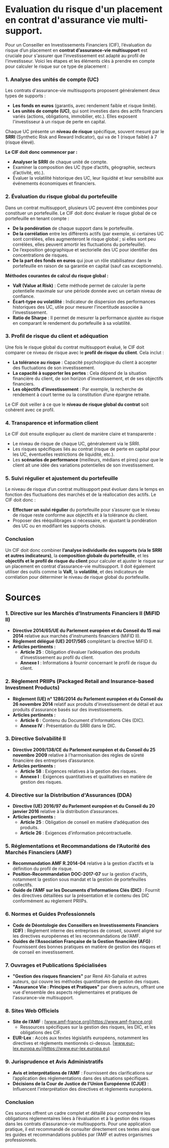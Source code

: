 # Evaluation du risque d'un placement en contrat d'assurance vie multi-support.

Pour un Conseiller en Investissements Financiers (CIF), l’évaluation du risque d’un placement en **contrat d’assurance-vie multisupport** est cruciale pour s'assurer que l’investissement est adapté au profil de l'investisseur. Voici les étapes et les éléments clés à prendre en compte pour calculer le risque sur ce type de placement :

### 1. **Analyse des unités de compte (UC)**
Les contrats d'assurance-vie multisupports proposent généralement deux types de supports :
   - **Les fonds en euros** (garantis, avec rendement faible et risque limité).
   - **Les unités de compte (UC)**, qui sont investies dans des actifs financiers variés (actions, obligations, immobilier, etc.). Elles exposent l'investisseur à un risque de perte en capital.

Chaque UC présente un **niveau de risque** spécifique, souvent mesuré par le **SRRI** (Synthetic Risk and Reward Indicator), qui va de 1 (risque faible) à 7 (risque élevé). 

**Le CIF doit donc commencer par :**
   - **Analyser le SRRI** de chaque unité de compte.
   - Examiner la composition des UC (type d’actifs, géographie, secteurs d’activité, etc.).
   - Évaluer la volatilité historique des UC, leur liquidité et leur sensibilité aux événements économiques et financiers.

### 2. **Évaluation du risque global du portefeuille**
Dans un contrat multisupport, plusieurs UC peuvent être combinées pour constituer un portefeuille. Le CIF doit donc évaluer le risque global de ce portefeuille en tenant compte :
   - **De la pondération** de chaque support dans le portefeuille.
   - **De la corrélation** entre les différents actifs (par exemple, si certaines UC sont corrélées, elles augmenteront le risque global ; si elles sont peu corrélées, elles peuvent amortir les fluctuations du portefeuille).
   - De l’exposition géographique et sectorielle des UC pour identifier des concentrations de risques.
   - **De la part des fonds en euros** qui joue un rôle stabilisateur dans le portefeuille en raison de sa garantie en capital (sauf cas exceptionnels).

**Méthodes courantes de calcul du risque global :**
   - **VaR (Value at Risk)** : Cette méthode permet de calculer la perte potentielle maximale sur une période donnée avec un certain niveau de confiance.
   - **Écart-type ou volatilité** : Indicateur de dispersion des performances historiques des UC, utile pour mesurer l'incertitude associée à l’investissement.
   - **Ratio de Sharpe** : Il permet de mesurer la performance ajustée au risque en comparant le rendement du portefeuille à sa volatilité.

### 3. **Profil de risque du client et adéquation**
Une fois le risque global du contrat multisupport évalué, le CIF doit comparer ce niveau de risque avec le **profil de risque du client**. Cela inclut :
   - **La tolérance au risque** : Capacité psychologique du client à accepter des fluctuations de son investissement.
   - **La capacité à supporter les pertes** : Cela dépend de la situation financière du client, de son horizon d’investissement, et de ses objectifs financiers.
   - **Les objectifs d’investissement** : Par exemple, la recherche de rendement à court terme ou la constitution d’une épargne retraite.

Le CIF doit veiller à ce que le **niveau de risque global du contrat** soit cohérent avec ce profil.

### 4. **Transparence et information client**
Le CIF doit ensuite expliquer au client de manière claire et transparente :
   - Le niveau de risque de chaque UC, généralement via le SRRI.
   - Les risques spécifiques liés au contrat (risque de perte en capital pour les UC, éventuelles restrictions de liquidité, etc.).
   - Les **scénarios de performance** (meilleurs, médians et pires) pour que le client ait une idée des variations potentielles de son investissement.

### 5. **Suivi régulier et ajustement du portefeuille**
Le niveau de risque d’un contrat multisupport peut évoluer dans le temps en fonction des fluctuations des marchés et de la réallocation des actifs. Le CIF doit donc :
   - **Effectuer un suivi régulier** du portefeuille pour s’assurer que le niveau de risque reste conforme aux objectifs et à la tolérance du client.
   - Proposer des rééquilibrages si nécessaire, en ajustant la pondération des UC ou en modifiant les supports choisis.

### Conclusion
Un CIF doit donc combiner **l’analyse individuelle des supports (via le SRRI et autres indicateurs)**, la **composition globale du portefeuille**, et les **objectifs et le profil de risque du client** pour calculer et ajuster le risque sur un placement en contrat d’assurance-vie multisupport. Il doit également utiliser des outils comme la **VaR**, la **volatilité**, et des indicateurs de corrélation pour déterminer le niveau de risque global du portefeuille.



# Sources

### 1. **Directive sur les Marchés d’Instruments Financiers II (MiFID II)**
   - **Directive 2014/65/UE du Parlement européen et du Conseil du 15 mai 2014** relative aux marchés d’instruments financiers (MiFID II).
   - **Règlement délégué (UE) 2017/565** complétant la directive MiFID II.
   - **Articles pertinents :**
     - **Article 25** : Obligation d’évaluer l’adéquation des produits d’investissement au profil du client.
     - **Annexe I** : Informations à fournir concernant le profil de risque du client.

### 2. **Règlement PRIIPs (Packaged Retail and Insurance-based Investment Products)**
   - **Règlement (UE) n° 1286/2014 du Parlement européen et du Conseil du 26 novembre 2014** relatif aux produits d'investissement de détail et aux produits d'assurance basés sur des investissements.
   - **Articles pertinents :**
     - **Article 6** : Contenu du Document d’Informations Clés (DIC).
     - **Annexe IV** : Présentation du SRRI dans le DIC.

### 3. **Directive Solvabilité II**
   - **Directive 2009/138/CE du Parlement européen et du Conseil du 25 novembre 2009** relative à l’harmonisation des règles de sûreté financière des entreprises d’assurance.
   - **Articles pertinents :**
     - **Article 58** : Exigences relatives à la gestion des risques.
     - **Annexe I** : Exigences quantitatives et qualitatives en matière de gestion des risques.

### 4. **Directive sur la Distribution d'Assurances (DDA)**
   - **Directive (UE) 2016/97 du Parlement européen et du Conseil du 20 janvier 2016** relative à la distribution d’assurances.
   - **Articles pertinents :**
     - **Article 25** : Obligation de conseil en matière d’adéquation des produits.
     - **Article 26** : Exigences d’information précontractuelle.

### 5. **Réglementations et Recommandations de l’Autorité des Marchés Financiers (AMF)**
   - **Recommandation AMF R.2014-04** relative à la gestion d’actifs et la définition du profil de risque.
   - **Position-Recommandation DOC-2017-07** sur la gestion d'actifs, notamment la gestion sous mandat et la gestion de portefeuilles collectifs.
   - **Guide de l’AMF sur les Documents d’Informations Clés (DIC)** : Fournit des directives détaillées sur la présentation et le contenu des DIC conformément au règlement PRIIPs.

### 6. **Normes et Guides Professionnels**
   - **Code de Déontologie des Conseillers en Investissements Financiers (CIF)** : Règlement interne des entreprises de conseil, souvent aligné sur les directives européennes et les recommandations de l’AMF.
   - **Guides de l’Association Française de la Gestion financière (AFG)** : Fournissent des bonnes pratiques en matière de gestion des risques et de conseil en investissement.

### 7. **Ouvrages et Publications Spécialisées**
   - **"Gestion des risques financiers"** par René Aït-Sahalia et autres auteurs, qui couvre les méthodes quantitatives de gestion des risques.
   - **"Assurance Vie : Principes et Pratiques"** par divers auteurs, offrant une vue d'ensemble des aspects réglementaires et pratiques de l'assurance-vie multisupport.

### 8. **Sites Web Officiels**
   - **Site de l’AMF** : [www.amf-france.org](https://www.amf-france.org)  
     - Ressources spécifiques sur la gestion des risques, les DIC, et les obligations des CIF.
   - **EUR-Lex** : Accès aux textes législatifs européens, notamment les directives et règlements mentionnés ci-dessus. [www.eur-lex.europa.eu](https://www.eur-lex.europa.eu)

### 9. **Jurisprudence et Avis Administratifs**
   - **Avis et interprétations de l’AMF** : Fournissent des clarifications sur l’application des réglementations dans des situations spécifiques.
   - **Décisions de la Cour de Justice de l'Union Européenne (CJUE)** : Influencent l'interprétation des directives et règlements européens.

### Conclusion

Ces sources offrent un cadre complet et détaillé pour comprendre les obligations réglementaires liées à l’évaluation et à la gestion des risques dans les contrats d’assurance-vie multisupports. Pour une application pratique, il est recommandé de consulter directement ces textes ainsi que les guides et recommandations publiés par l’AMF et autres organismes professionnels.
